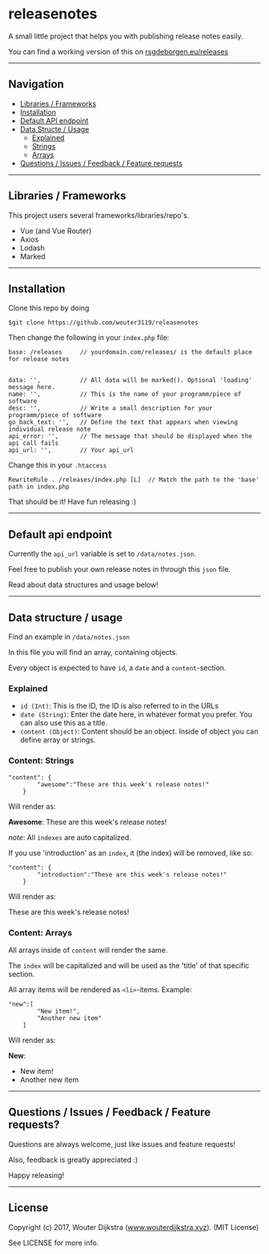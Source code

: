 # releasenotes
A small little project that helps you with publishing release notes easily.

You can find a working version of this on [rsgdeborgen.eu/releases](https://rsgdeborgen.eu/releases)

---

## Navigation

- [Libraries / Frameworks](https://github.com/wouter3119/releasenotes#libraries--framworks)
- [Installation](https://github.com/wouter3119/releasenotes#installation)
- [Default API endpoint](https://github.com/wouter3119/releasenotes#default-api-endpoint)
- [Data Structe / Usage](https://github.com/wouter3119/releasenotes#data-structure--usage)
  - [Explained](https://github.com/wouter3119/releasenotes#explained)
  - [Strings](https://github.com/wouter3119/releasenotes#content-strings)
  - [Arrays](https://github.com/wouter3119/releasenotes#content-arrays)
- [Questions / Issues / Feedback / Feature requests](https://github.com/wouter3119/releasenotes#questions--issues--feedback--feature-requests)

---

## Libraries / Frameworks

This project users several frameworks/libraries/repo's.

- Vue (and Vue Router)
- Axios
- Lodash
- Marked

---

## Installation

Clone this repo by doing

    $git clone https://github.com/wouter3119/releasenotes
    
Then change the following in your `index.php` file:

    base: /releases     // yourdomain.com/releases/ is the default place for release notes
    
    
    data: '',           // All data will be marked(). Optional 'loading' message here.
    name: '',           // This is the name of your programm/piece of software
    desc: '',           // Write a small description for your programm/piece of software
    go_back_text: '',   // Define the text that appears when viewing individual release note
    api_error: '',      // The message that should be displayed when the api call fails
    api_url: '',        // Your api_url

Change this in your `.htaccess`

    RewriteRule . /releases/index.php [L]  // Match the path to the 'base' path in index.php
    
That should be it!
Have fun releasing :)

---

## Default api endpoint

Currently the `api_url` variable is set to `/data/notes.json`.

Feel free to publish your own release notes in through this `json` file.

Read about data structures and usage below!

---

## Data structure / usage

Find an example in `/data/notes.json`

In this file you will find an array, containing objects.

Every object is expected to have `id`, a `date` and a `content`-section.

### Explained

- `id (Int)`: This is the ID, the ID is also referred to in the URLs
- `date (String)`: Enter the date here, in whatever format you prefer. You can also use this as a title.
- `content (Object)`: Content should be an object. Inside of object you can define array or strings.

### Content: Strings

    "content": {
            "awesome":"These are this week's release notes!"
        }

Will render as:

**Awesome**: These are this week's release notes!

*note*: All `indexes` are auto capitalized.

If you use 'introduction' as an `index`, it (the index) will be removed, like so:

    "content": {
            "introduction":"These are this week's release notes!"
        }

Will render as:

These are this week's release notes!

### Content: Arrays

All arrays inside of `content` will render the same.

The `index` will be capitalized and will be used as the 'title' of that specific section.

All array items will be rendered as `<li>`-items. Example:

    "new":[
            "New item!",
            "Another new item"
        ]

Will render as:

**New**:
- New item!
- Another new item

---

## Questions / Issues / Feedback / Feature requests?

Questions are always welcome, just like issues and feature requests!

Also, feedback is greatly appreciated :)

Happy releasing!

---

## License

Copyright (c) 2017, Wouter Dijkstra (www.wouterdijkstra.xyz). (MIT License)

See LICENSE for more info.

